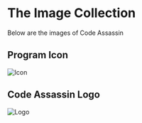 # The Image Collection

Below are the images of Code Assassin

## Program Icon
![Icon](https://github.com/Abesuden/Software-Engineering/blob/master/img/Assassin.ico)

## Code Assassin Logo
![Logo](https://github.com/Abesuden/Software-Engineering/blob/master/img/logo.png)
